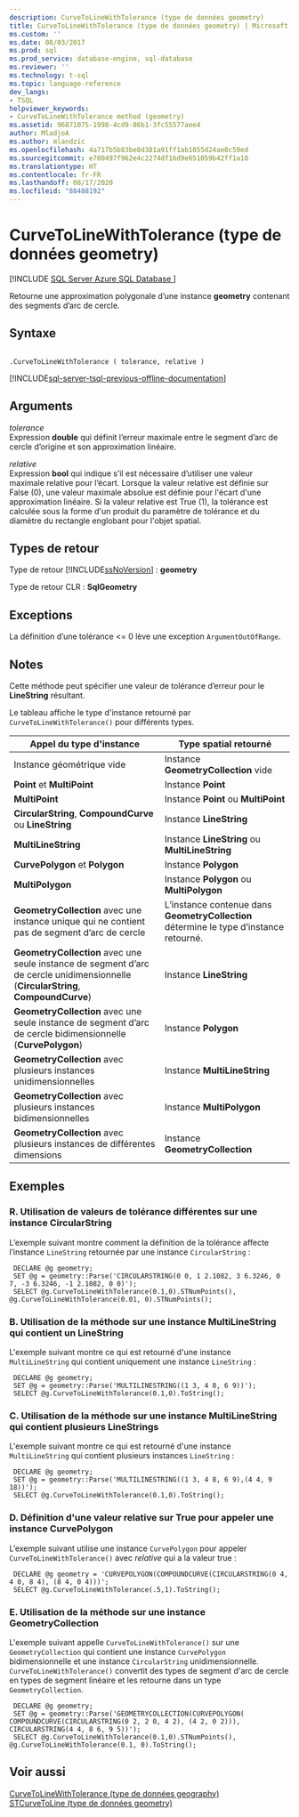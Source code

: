 ```yaml
---
description: CurveToLineWithTolerance (type de données geometry)
title: CurveToLineWithTolerance (type de données geometry) | Microsoft Docs
ms.custom: ''
ms.date: 08/03/2017
ms.prod: sql
ms.prod_service: database-engine, sql-database
ms.reviewer: ''
ms.technology: t-sql
ms.topic: language-reference
dev_langs:
- TSQL
helpviewer_keywords:
- CurveToLineWithTolerance method (geometry)
ms.assetid: 96871075-1998-4cd9-86b1-3fc55577aee4
author: MladjoA
ms.author: mlandzic
ms.openlocfilehash: 4a717b5b83be8d381a91ff1ab1055d24ae8c59ed
ms.sourcegitcommit: e700497f962e4c2274df16d9e651059b42ff1a10
ms.translationtype: HT
ms.contentlocale: fr-FR
ms.lasthandoff: 08/17/2020
ms.locfileid: "88488192"
---
```

# <a name="curvetolinewithtolerance-geometry-data-type"></a>CurveToLineWithTolerance (type de données geometry)
[!INCLUDE [SQL Server Azure SQL Database ](../../includes/applies-to-version/sql-asdb.md)]

Retourne une approximation polygonale d’une instance **geometry** contenant des segments d’arc de cercle.
  
## <a name="syntax"></a>Syntaxe  
  
```  
  
.CurveToLineWithTolerance ( tolerance, relative )  
```  
  
[!INCLUDE[sql-server-tsql-previous-offline-documentation](../../includes/sql-server-tsql-previous-offline-documentation.md)]

## <a name="arguments"></a>Arguments
 *tolerance*  
 Expression **double** qui définit l’erreur maximale entre le segment d’arc de cercle d’origine et son approximation linéaire.  
  
 *relative*  
 Expression **bool** qui indique s’il est nécessaire d’utiliser une valeur maximale relative pour l’écart. Lorsque la valeur relative est définie sur False (0), une valeur maximale absolue est définie pour l'écart d'une approximation linéaire. Si la valeur relative est True (1), la tolérance est calculée sous la forme d'un produit du paramètre de tolérance et du diamètre du rectangle englobant pour l'objet spatial.  
  
## <a name="return-types"></a>Types de retour  
 Type de retour [!INCLUDE[ssNoVersion](../../includes/ssnoversion-md.md)] : **geometry**  
  
 Type de retour CLR : **SqlGeometry**  
  
## <a name="exceptions"></a>Exceptions  
 La définition d’une tolérance <= 0 lève une exception `ArgumentOutOfRange`.  
  
## <a name="remarks"></a>Notes  
 Cette méthode peut spécifier une valeur de tolérance d’erreur pour le **LineString** résultant.  
  
 Le tableau affiche le type d'instance retourné par `CurveToLineWithTolerance()` pour différents types.  
  
|Appel du type d'instance|Type spatial retourné|  
|----------------------------|---------------------------|  
|Instance géométrique vide|Instance **GeometryCollection** vide|  
|**Point** et **MultiPoint**|Instance **Point**|  
|**MultiPoint**|Instance **Point** ou **MultiPoint**|  
|**CircularString**, **CompoundCurve** ou **LineString**|Instance **LineString**|  
|**MultiLineString**|Instance **LineString** ou **MultiLineString**|  
|**CurvePolygon** et **Polygon**|Instance **Polygon**|  
|**MultiPolygon**|Instance **Polygon** ou **MultiPolygon**|  
|**GeometryCollection** avec une instance unique qui ne contient pas de segment d’arc de cercle|L’instance contenue dans **GeometryCollection** détermine le type d’instance retourné.|  
|**GeometryCollection** avec une seule instance de segment d’arc de cercle unidimensionnelle (**CircularString**, **CompoundCurve**)|Instance **LineString**|  
|**GeometryCollection** avec une seule instance de segment d’arc de cercle bidimensionnelle (**CurvePolygon**)|Instance **Polygon**|  
|**GeometryCollection** avec plusieurs instances unidimensionnelles|Instance **MultiLineString**|  
|**GeometryCollection** avec plusieurs instances bidimensionnelles|Instance **MultiPolygon**|  
|**GeometryCollection** avec plusieurs instances de différentes dimensions|Instance **GeometryCollection**|  
  
## <a name="examples"></a>Exemples  
  
### <a name="a-using-different-tolerance-values-on-a-circularstring-instance"></a>R. Utilisation de valeurs de tolérance différentes sur une instance CircularString  
 L’exemple suivant montre comment la définition de la tolérance affecte l’instance `LineString` retournée par une instance `CircularString` :  
  
```
 DECLARE @g geometry; 
 SET @g = geometry::Parse('CIRCULARSTRING(0 0, 1 2.1082, 3 6.3246, 0 7, -3 6.3246, -1 2.1082, 0 0)'); 
 SELECT @g.CurveToLineWithTolerance(0.1,0).STNumPoints(), @g.CurveToLineWithTolerance(0.01, 0).STNumPoints();
 ```  
  
### <a name="b-using-the-method-on-a-multilinestring-instance-containing-one-linestring"></a>B. Utilisation de la méthode sur une instance MultiLineString qui contient un LineString  
 L'exemple suivant montre ce qui est retourné d'une instance `MultiLineString` qui contient uniquement une instance `LineString` :  
  
```
 DECLARE @g geometry; 
 SET @g = geometry::Parse('MULTILINESTRING((1 3, 4 8, 6 9))'); 
 SELECT @g.CurveToLineWithTolerance(0.1,0).ToString();
 ```  
  
### <a name="c-using-the-method-on-a-multilinestring-instance-containing-multiple-linestrings"></a>C. Utilisation de la méthode sur une instance MultiLineString qui contient plusieurs LineStrings  
 L'exemple suivant montre ce qui est retourné d'une instance `MultiLineString` qui contient plusieurs instances `LineString` :  
  
```
 DECLARE @g geometry; 
 SET @g = geometry::Parse('MULTILINESTRING((1 3, 4 8, 6 9),(4 4, 9 18))'); 
 SELECT @g.CurveToLineWithTolerance(0.1,0).ToString();
 ```  
  
### <a name="d-setting-relative-to-true-for-an-invoking-curvepolygon-instance"></a>D. Définition d'une valeur relative sur True pour appeler une instance CurvePolygon  
 L’exemple suivant utilise une instance `CurvePolygon` pour appeler `CurveToLineWithTolerance()` avec *relative* qui a la valeur true :  
  
```
 DECLARE @g geometry = 'CURVEPOLYGON(COMPOUNDCURVE(CIRCULARSTRING(0 4, 4 0, 8 4), (8 4, 0 4)))'; 
 SELECT @g.CurveToLineWithTolerance(.5,1).ToString();
 ```  
  
### <a name="e-using-the-method-on-a-geometrycollection-instance"></a>E. Utilisation de la méthode sur une instance GeometryCollection  
 L'exemple suivant appelle `CurveToLineWithTolerance()` sur une `GeometryCollection` qui contient une instance `CurvePolygon` bidimensionnelle et une instance `CircularString` unidimensionnelle. `CurveToLineWithTolerance()` convertit des types de segment d'arc de cercle en types de segment linéaire et les retourne dans un type `GeometryCollection`.  
  
```
 DECLARE @g geometry; 
 SET @g = geometry::Parse('GEOMETRYCOLLECTION(CURVEPOLYGON( COMPOUNDCURVE(CIRCULARSTRING(0 2, 2 0, 4 2), (4 2, 0 2))), CIRCULARSTRING(4 4, 8 6, 9 5))'); 
 SELECT @g.CurveToLineWithTolerance(0.1,0).STNumPoints(), @g.CurveToLineWithTolerance(0.1, 0).ToString();
 ```  
  
## <a name="see-also"></a>Voir aussi  
 [CurveToLineWithTolerance &#40;type de données geography&#41;](../../t-sql/spatial-geography/curvetolinewithtolerance-geography-data-type.md)   
 [STCurveToLine &#40;type de données geometry&#41;](../../t-sql/spatial-geometry/stcurvetoline-geometry-data-type.md)  
  
  

